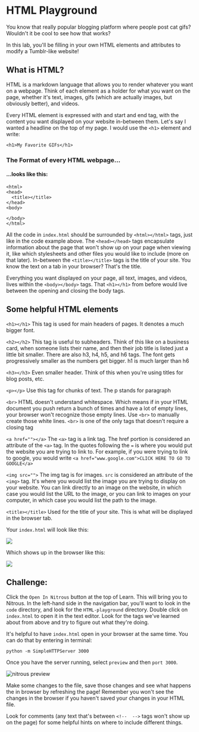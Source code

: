 # HTML Playground

You know that really popular blogging platform where people post cat gifs? Wouldn't it be cool to see how that works?

In this lab, you'll be filling in your own HTML elements and attributes to modify a Tumblr-like website!

## What is HTML?

HTML is a markdown language that allows you to render whatever you want on a webpage. Think of each element as a holder for what you want on the page, whether it's text, images, gifs (which are actually images, but obviously better), and videos.

Every HTML element is expressed with and start and end tag, with the content you want displayed on your website in-between them. Let's say I wanted a headline on the top of my page. I would use the `<h1>` element and write:

`<h1>My Favorite GIFs</h1>`

### The Format of every HTML webpage...

#### ...looks like this:

```
<html>
<head>
  <title></title>
</head>
<body>

</body>
</html>
```

All the code in `index.html` should be surrounded by `<html></html>` tags, just like in the code example above. The `<head></head>` tags encapsulate information about the page that won't show up on your page when viewing it, like which stylesheets and other files you would like to include (more on that later). In-between the `<title></title>` tags is the title of your site. You know the text on a tab in your browser? That's the title.

Everything you want displayed on your page, all text, images, and videos, lives within the `<body></body>` tags. That `<h1></h1>` from before would live between the opening and closing the body tags.

## Some helpful HTML elements

`<h1></h1>` This tag is used for main headers of pages. It denotes a much bigger font.

`<h2></h2>` This tag is useful to subheaders. Think of this like on a business card, when someone lists their name, and then their job title is listed just a little bit smaller. There are also h3, h4, h5, and h6 tags. The font gets progressively smaller as the numbers get bigger. h1 is much larger than h6

`<h3></h3>` Even smaller header. Think of this when you're using titles for blog posts, etc.

`<p></p>` Use this tag for chunks of text. The p stands for paragraph

`<br>` HTML doesn't understand whitespace. Which means if in your HTML document you push return a bunch of times and have a lot of empty lines, your browser won't recognize those empty lines. Use `<br>` to manually create those white lines. `<br>` is one of the only tags that doesn't require a closing tag

`<a href=""></a>` The `<a>` tag is a link tag. The href portion is considered an attribute of the `<a>` tag. In the quotes following the `=` is where you would put the website you are trying to link to. For example, if you were trying to link to google, you would write `<a href="www.google.com">CLICK HERE TO GO TO GOOGLE</a>`

`<img src="">` The img tag is for images. `src` is considered an attribute of the `<img>` tag. It's where you would list the image you are trying to display on your website. You can link directly to an image on the website, in which case you would list the URL to the image, or you can link to images on your computer, in which case you would list the path to the image.

`<title></title>` Used for the title of your site. This is what will be displayed in the browser tab.

Your `index.html` will look like this:

<img src="https://s3.amazonaws.com/after-school-assets/title-tag.png">

Which shows up in the browser like this:

<img src="https://s3.amazonaws.com/after-school-assets/title-tag-in-browser.png">


## Challenge:

Click the `Open In Nitrous` button at the top of Learn. This will bring you to Nitrous. In the left-hand side in the navigation bar, you'll want to look in the `code` directory, and look for the `HTML-playground` directory. Double click on `index.html` to open it in the text editor. Look for the tags we've learned about from above and try to figure out what they're doing.

It's helpful to have `index.html` open in your browser at the same time. You can do that by entering in terminal: 

```
python -m SimpleHTTPServer 3000
```

Once you have the server running, select `preview` and then `port 3000`.

<img src="https://s3.amazonaws.com/after-school-assets/nitrous-preview.png" alt="nitrous preview">

 Make some changes to the file, save those changes and see what happens the in browser by refreshing the page! Remember you won't see the changes in the browser if you haven't saved your changes in your HTML file.

Look for comments (any text that's between `<!--  -->` tags won't show up on the page) for some helpful hints on where to include different things.
